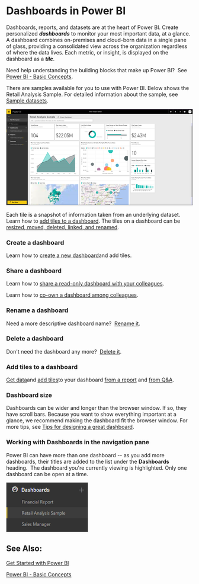 ﻿<properties 
   pageTitle="Dashboards in Power BI"
   description="Dashboards in Power BI"
   services="powerbi" 
   documentationCenter="" 
   authors="v-anpasi" 
   manager="mblythe" 
   editor=""
   tags=""/>
 
<tags
   ms.service="powerbi"
   ms.devlang="NA"
   ms.topic="article"
   ms.tgt_pltfrm="NA"
   ms.workload="powerbi"
   ms.date="09/28/2015"
   ms.author="v-anpasi"/>
# Dashboards in Power BI

Dashboards, reports, and datasets are at the heart of Power BI. Create personalized ***dashboards*** to monitor your most important data, at a glance.  A dashboard combines on-premises and cloud-born data in a single pane of glass, providing a consolidated view across the organization regardless of where the data lives. Each metric, or insight, is displayed on the dashboard as a ***tile***. 

Need help understanding the building blocks that make up Power BI?  See [Power BI - Basic Concepts](powerbi-service-basic-concepts.md).

There are samples available for you to use with Power BI. Below shows the Retail Analysis Sample. For detailed information about the sample, see [Sample datasets](powerbi-sample-datasets.md).

![](media/powerbi-service-dashboards/dashboard.png)

Each tile is a snapshot of information taken from an underlying dataset.  Learn how to [add tiles to a dashboard](powerbi-service-dashboard-tiles.md). The tiles on a dashboard can be [resized, moved, deleted, linked, and renamed](powerbi-service-edit-a-tile-in-a-dashboard.md). 


### Create a dashboard

Learn how to [create a new dashboard](powerbi-service-create-a-dashboard.md)and add tiles.

### Share a dashboard

Learn how to [share a read-only dashboard with your colleagues](powerbi-service-share-unshare-dashboard.md).

Learn how to [co-own a dashboard among colleagues](https://support.powerbi.com/knowledgebase/articles/651040).

### Rename a dashboard

Need a more descriptive dashboard name?  [Rename it](powerbi-service-rename-a-dashboard.md).

### Delete a dashboard

Don't need the dashboard any more?  [Delete it](powerbi-service-delete-or-remove-a-dashboard.md).

### Add tiles to a dashboard

[Get data](powerbi-service-get-data.md)and [add tiles](powerbi-service-dashboard-tiles.md)to your dashboard [from a report](https://support.powerbi.com/knowledgebase/articles/430323) and [from Q&A](https://support.powerbi.com/knowledgebase/articles/424874).

### Dashboard size

Dashboards can be wider and longer than the browser window. If so, they have scroll bars. Because you want to show everything important at a glance, we recommend making the dashboard fit the browser window. For more tips, see [Tips for designing a great dashboard](powerbi-service-tips-for-designing-a-great-dashboard.md).

### Working with Dashboards in the navigation pane

Power BI can have more than one dashboard -- as you add more dashboards, their titles are added to the list under the **Dashboards** heading.  The dashboard you're currently viewing is highlighted. Only one dashboard can be open at a time.

![](media/powerbi-service-dashboards/dashboardpanepiece.png)

## See Also:

[Get Started with Power BI](powerbi-service-get-started.md)

[Power BI - Basic Concepts](powerbi-service-basic-concepts.md)




